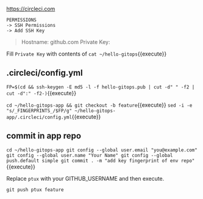 
https://circleci.com

```
PERMISSIONS
-> SSH Permissions
-> Add SSH Key
```

> Hostname: github.com
>Private Key:

Fill `Private Key` with contents of `cat ~/hello-gitops`{{execute}}

## .circleci/config.yml

`FP=$(cd && ssh-keygen -E md5 -l -f hello-gitops.pub | cut -d" " -f2 | cut -d":" -f2-)`{{execute}}

`cd ~/hello-gitops-app && git checkout -b feature`{{execute}}
`sed -i -e "s/_FINGERPRINTS_/$FP/g" ~/hello-gitops-app/.circleci/config.yml`{{execute}}

## commit in app repo

`cd ~/hello-gitops-app
git config --global user.email "you@example.com"
git config --global user.name "Your Name"
git config --global push.default simple
git commit . -m "add key fingerprint of env repo"`{{execute}}

Replace `ptux` with your GITHUB_USERNAME and then execute.

`git push ptux feature`